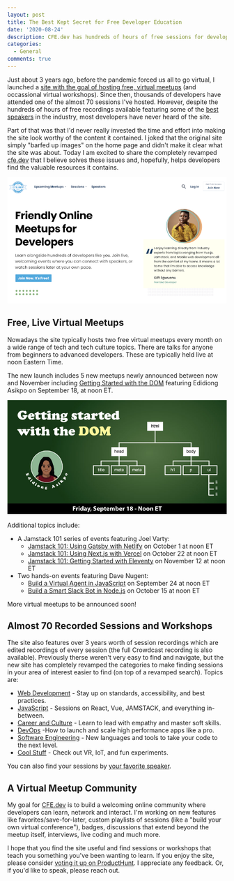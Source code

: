 ```yaml
---
layout: post
title: The Best Kept Secret for Free Developer Education
date: '2020-08-24'
description: CFE.dev has hundreds of hours of free sessions for developers.
categories:
  - General
comments: true
---
```


Just about 3 years ago, before the pandemic forced us all to go virtual, I launched a [site with the goal of hosting free, virtual meetups](https://cfe.dev) (and occassional virtual workshops). Since then, thousands of developers have attended one of the almost 70 sessions I've hosted. However, despite the hundreds of hours of free recordings available featuring some of the [best speakers](https://cfe.dev/speakers/) in the industry, most developers have never heard of the site.

Part of that was that I'd never really invested the time and effort into making the site look worthy of the content it contained. I joked that the original site simply "barfed up images" on the home page and didn't make it clear what the site was about. Today I am excited to share the completely revamped [cfe.dev](https://cfe.dev) that I believe solves these issues and, hopefully, helps developers find the valuable resources it contains.

![New CFE Home Page](/images/posts/screenshot.png)

## Free, Live Virtual Meetups

Nowadays the site typically hosts two free virtual meetups every month on a wide range of tech and tech culture topics. There are talks for anyone from beginners to advanced developers. These are typically held live at noon Eastern Time. 

The new launch includes 5 new meetups newly announced between now and November including [Getting Started with the DOM](https://cfe.dev/events/getting-started-with-the-dom/) featuring Edidiong Asikpo on September 18, at noon ET.

[![Getting Started with the DOM](/images/posts/DOM-getting-started.jpg)](https://cfe.dev/events/getting-started-with-the-dom/)

Additional topics include:

* A Jamstack 101 series of events featuring Joel Varty:
	* [Jamstack 101: Using Gatsby with Netlify](https://cfe.dev/events/jamstack-101-gatsby-netlify/) on October 1 at noon ET
	* [Jamstack 101: Using Next.js with Vercel](https://cfe.dev/events/jamstack-101-nextjs-vercel/) on October 22 at noon ET
	* [Jamstack 101: Getting Started with Eleventy](https://cfe.dev/events/jamstack-101-eleventy/) on November 12 at noon ET
* Two hands-on events featuring Dave Nugent:
	* [Build a Virtual Agent in JavaScript](https://cfe.dev/events/build-a-virtual-agent/) on September 24 at noon ET
	* [Build a Smart Slack Bot in Node.js](https://cfe.dev/events/build-a-slack-bot/) on October 15 at noon ET

More virtual meetups to be announced soon!

## Almost 70 Recorded Sessions and Workshops

The site also features over 3 years worth of session recordings which are edited recordings of every session (the full Crowdcast recording is also available). Previously therse weren't very easy to find and navigate, but the new site has completely revamped the categories to make finding sessions in your area of interest easier to find (on top of a revamped search). Topics are:

* [Web Development](https://cfe.dev/categories/webdev/) - Stay up on standards, accessibility, and best practices.
* [JavaScript](https://cfe.dev/categories/javascript/) - Sessions on React, Vue, JAMSTACK, and everything in-between.
* [Career and Culture](https://cfe.dev/categories/culture/) - Learn to lead with empathy and master soft skills.
* [DevOps](https://cfe.dev/categories/devops/) -How to launch and scale high performance apps like a pro.
* [Software Engineering](https://cfe.dev/categories/software/) - New languages and tools to take your code to the next level.
* [Cool Stuff](https://cfe.dev/categories/stuff/) - Check out VR, IoT, and fun experiments.

You can also find your sessions by [your favorite speaker](https://cfe.dev/speakers/).

## A Virtual Meetup Community

My goal for [CFE.dev](https://cfe.dev) is to build a welcoming online community where developers can learn, network and interact. I'm working on new features like favorites/save-for-later, custom playlists of sessions (like a "build your own virtual conference"), badges, discussions that extend beyond the meetup itself, interviews, live coding and much more.

I hope that you find the site useful and find sessions or workshops that teach you something you've been wanting to learn. If you enjoy the site, please consider [voting it up on ProductHunt](https://www.producthunt.com/posts/cfe-dev). I appreciate any feedback. Or, if you'd like to speak, please reach out.